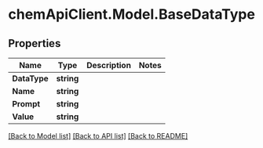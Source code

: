 # chemApiClient.Model.BaseDataType
## Properties

Name | Type | Description | Notes
------------ | ------------- | ------------- | -------------
**DataType** | **string** |  | 
**Name** | **string** |  | 
**Prompt** | **string** |  | 
**Value** | **string** |  | 

[[Back to Model list]](../README.md#documentation-for-models) [[Back to API list]](../README.md#documentation-for-api-endpoints) [[Back to README]](../README.md)


